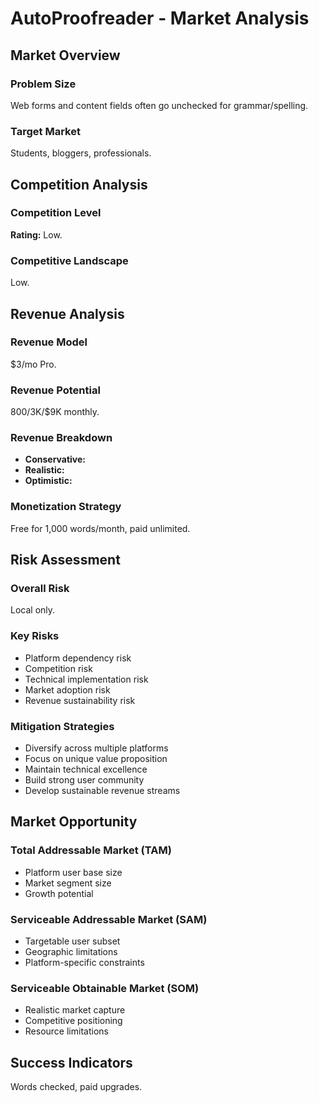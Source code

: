 # AutoProofreader - Market Analysis

## Market Overview

### Problem Size
Web forms and content fields often go unchecked for grammar/spelling.

### Target Market
Students, bloggers, professionals.

## Competition Analysis

### Competition Level
**Rating:** Low.

### Competitive Landscape
Low.

## Revenue Analysis

### Revenue Model
$3/mo Pro.

### Revenue Potential
$800/$3K/$9K monthly.

### Revenue Breakdown
- **Conservative:** 
- **Realistic:** 
- **Optimistic:** 

### Monetization Strategy
Free for 1,000 words/month, paid unlimited.

## Risk Assessment

### Overall Risk
Local only.

### Key Risks
- Platform dependency risk
- Competition risk
- Technical implementation risk
- Market adoption risk
- Revenue sustainability risk

### Mitigation Strategies
- Diversify across multiple platforms
- Focus on unique value proposition
- Maintain technical excellence
- Build strong user community
- Develop sustainable revenue streams

## Market Opportunity

### Total Addressable Market (TAM)
- Platform user base size
- Market segment size
- Growth potential

### Serviceable Addressable Market (SAM)
- Targetable user subset
- Geographic limitations
- Platform-specific constraints

### Serviceable Obtainable Market (SOM)
- Realistic market capture
- Competitive positioning
- Resource limitations

## Success Indicators
Words checked, paid upgrades.
